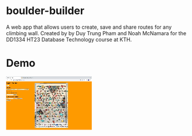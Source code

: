 # boulder-builder
A web app that allows users to create, save and share routes for any climbing wall. Created by by Duy Trung Pham and Noah McNamara for the DD1334 HT23 Database Technology course at KTH.

# Demo

![](https://github.com/n-mcnamara/boulder-builder/blob/main/Screen%20Recording%202023-10-11%20at%2011.45.22.gif)
